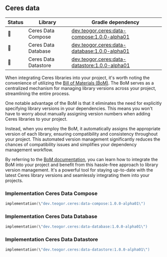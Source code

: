 ## Ceres data

| Status | Library | Gradle dependency |
| ------ | ------- | ----------------- |
| 🧪 | Ceres Data Compose | [dev.teogor.ceres:data-compose:1.0.0-alpha01](#implementation-ceres-data-compose) |
| 🧪 | Ceres Data Database | [dev.teogor.ceres:data-database:1.0.0-alpha01](#implementation-ceres-data-database) |
| 🧪 | Ceres Data Datastore | [dev.teogor.ceres:data-datastore:1.0.0-alpha01](#implementation-ceres-data-datastore) |

When integrating Ceres libraries into your project, it's worth noting the convenience of utilizing the [Bill of Materials (BoM)](docs/bom/versions.md). The BoM serves as a centralized mechanism for managing library versions across your project, streamlining the entire process.

One notable advantage of the BoM is that it eliminates the need for explicitly specifying library versions in your dependencies. This means you won't have to worry about manually assigning version numbers when adding Ceres libraries to your project.

Instead, when you employ the BoM, it automatically assigns the appropriate version of each library, ensuring compatibility and consistency throughout your project. This automated version management significantly reduces the chances of compatibility issues and simplifies your dependency management workflow.

By referring to the [BoM documentation](docs/bom/versions.md), you can learn how to integrate the BoM into your project and benefit from this hassle-free approach to library version management. It's a powerful tool for staying up-to-date with the latest Ceres library versions and seamlessly integrating them into your projects.

### Implementation Ceres Data Compose

```kotlin
implementation(\"dev.teogor.ceres:data-compose:1.0.0-alpha01\")
```
### Implementation Ceres Data Database

```kotlin
implementation(\"dev.teogor.ceres:data-database:1.0.0-alpha01\")
```
### Implementation Ceres Data Datastore

```kotlin
implementation(\"dev.teogor.ceres:data-datastore:1.0.0-alpha01\")
```

